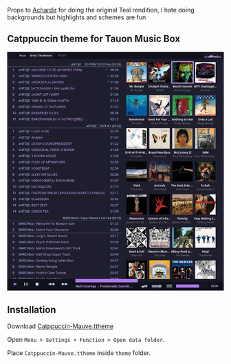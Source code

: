 Props to [Achardir](https://github.com/Achardir) for doing the original Teal rendition, I hate doing backgrounds but highlights and schemes are fun

## Catppuccin theme for Tauon Music Box

![preview](Catppuccin_Mauve_Tauon.png)

## Installation
Download [Catppuccin-Mauve.ttheme](Catppuccin-Mauve.ttheme)

Open `Menu > Settings > Function > Open data folder`.

Place `Catppuccin-Mauve.ttheme` inside `theme` folder.

